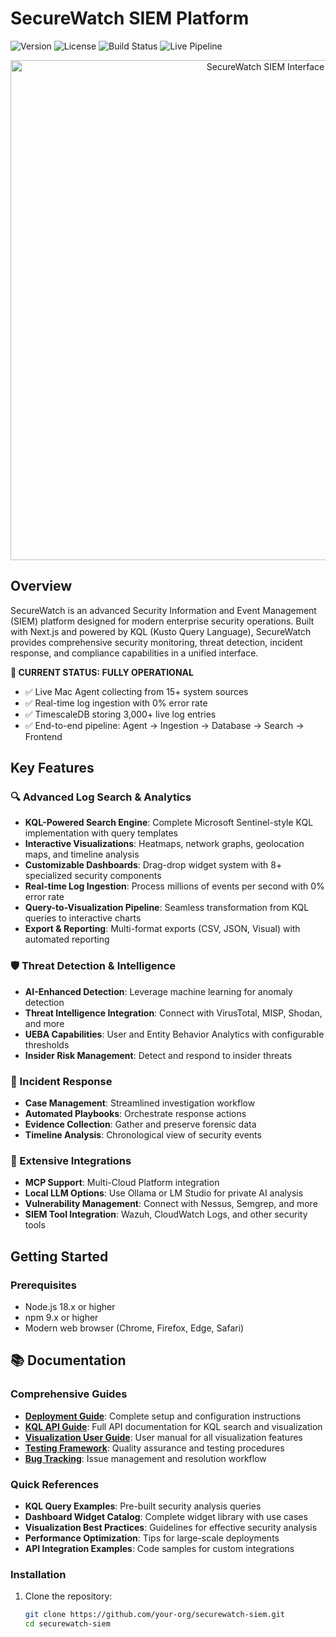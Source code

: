 # SecureWatch SIEM Platform

![Version](https://img.shields.io/badge/version-1.6.0-blue.svg)
![License](https://img.shields.io/badge/license-MIT-green.svg)
![Build Status](https://img.shields.io/badge/build-passing-brightgreen.svg)
![Live Pipeline](https://img.shields.io/badge/pipeline-live-success.svg)

<p align="center">
  <img src="public/images/siem-interface.png" alt="SecureWatch SIEM Interface" width="800">
</p>

## Overview

SecureWatch is an advanced Security Information and Event Management (SIEM) platform designed for modern enterprise security operations. Built with Next.js and powered by KQL (Kusto Query Language), SecureWatch provides comprehensive security monitoring, threat detection, incident response, and compliance capabilities in a unified interface.

**🚀 CURRENT STATUS: FULLY OPERATIONAL**
- ✅ Live Mac Agent collecting from 15+ system sources  
- ✅ Real-time log ingestion with 0% error rate
- ✅ TimescaleDB storing 3,000+ live log entries
- ✅ End-to-end pipeline: Agent → Ingestion → Database → Search → Frontend

## Key Features

### 🔍 Advanced Log Search & Analytics
- **KQL-Powered Search Engine**: Complete Microsoft Sentinel-style KQL implementation with query templates
- **Interactive Visualizations**: Heatmaps, network graphs, geolocation maps, and timeline analysis
- **Customizable Dashboards**: Drag-drop widget system with 8+ specialized security components
- **Real-time Log Ingestion**: Process millions of events per second with 0% error rate
- **Query-to-Visualization Pipeline**: Seamless transformation from KQL queries to interactive charts
- **Export & Reporting**: Multi-format exports (CSV, JSON, Visual) with automated reporting

### 🛡️ Threat Detection & Intelligence
- **AI-Enhanced Detection**: Leverage machine learning for anomaly detection
- **Threat Intelligence Integration**: Connect with VirusTotal, MISP, Shodan, and more
- **UEBA Capabilities**: User and Entity Behavior Analytics with configurable thresholds
- **Insider Risk Management**: Detect and respond to insider threats

### 🔄 Incident Response
- **Case Management**: Streamlined investigation workflow
- **Automated Playbooks**: Orchestrate response actions
- **Evidence Collection**: Gather and preserve forensic data
- **Timeline Analysis**: Chronological view of security events

### 🔌 Extensive Integrations
- **MCP Support**: Multi-Cloud Platform integration
- **Local LLM Options**: Use Ollama or LM Studio for private AI analysis
- **Vulnerability Management**: Connect with Nessus, Semgrep, and more
- **SIEM Tool Integration**: Wazuh, CloudWatch Logs, and other security tools

## Getting Started

### Prerequisites

- Node.js 18.x or higher
- npm 9.x or higher
- Modern web browser (Chrome, Firefox, Edge, Safari)

## 📚 Documentation

### Comprehensive Guides
- **[Deployment Guide](DEPLOYMENT_GUIDE.md)**: Complete setup and configuration instructions
- **[KQL API Guide](KQL_API_GUIDE.md)**: Full API documentation for KQL search and visualization
- **[Visualization User Guide](VISUALIZATION_USER_GUIDE.md)**: User manual for all visualization features
- **[Testing Framework](testing-framework.md)**: Quality assurance and testing procedures
- **[Bug Tracking](bug-tracker.md)**: Issue management and resolution workflow

### Quick References
- **KQL Query Examples**: Pre-built security analysis queries
- **Dashboard Widget Catalog**: Complete widget library with use cases
- **Visualization Best Practices**: Guidelines for effective security analysis
- **Performance Optimization**: Tips for large-scale deployments
- **API Integration Examples**: Code samples for custom integrations

### Installation

1. Clone the repository:
   ```bash
   git clone https://github.com/your-org/securewatch-siem.git
   cd securewatch-siem